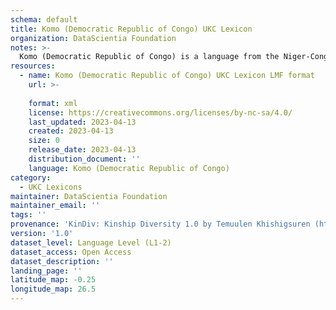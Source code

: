 ```yaml
---
schema: default
title: Komo (Democratic Republic of Congo) UKC Lexicon
organization: DataScientia Foundation
notes: >-
  Komo (Democratic Republic of Congo) is a language from the Niger-Congo family, spoken in Africa. The UKC Lexicon of Komo (Democratic Republic of Congo) is represented as a lexico-semantic network. It consists of words, word senses, synsets, as well as sense-level and synset-level relationships.
resources:
  - name: Komo (Democratic Republic of Congo) UKC Lexicon LMF format
    url: >-
      
    format: xml
    license: https://creativecommons.org/licenses/by-nc-sa/4.0/
    last_updated: 2023-04-13
    created: 2023-04-13
    size: 0
    release_date: 2023-04-13
    distribution_document: ''
    language: Komo (Democratic Republic of Congo)
category:
  - UKC Lexicons
maintainer: DataScientia Foundation
maintainer_email: ''
tags: ''
provenance: 'KinDiv: Kinship Diversity 1.0 by Temuulen Khishigsuren (http://ukc.disi.unitn.it/index.php/kinship/); Princeton WordNet 2.1 by Princeton University (https://wordnet.princeton.edu)'
version: '1.0'
dataset_level: Language Level (L1-2)
dataset_access: Open Access
dataset_description: ''
landing_page: ''
latitude_map: -0.25
longitude_map: 26.5
---
```

